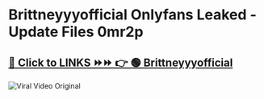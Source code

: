 
 # Brittneyyyofficial Onlyfans Leaked - Update Files 0mr2p

## <h2><a href="https://clipsfans.com/Brittneyyyofficial&ref=git">🔗 Click to LINKS ⏩⏩ 👉 🟢 Brittneyyyofficial </a></h2>

<a href="https://clipsfans.com/Brittneyyyofficial&ref=git" rel="nofollow" data-target="animated-image.originalLink"><img src="https://i.ibb.co.com/xMMVF88/686577567.gif" alt="Viral Video Original" style="max-width: 100%; display: inline-block;" data-target="animated-image.originalImage"></a>

